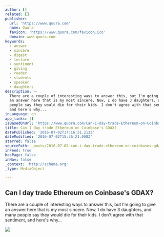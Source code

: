 ```yaml
---
author: []
related: []
publisher:
  url: 'https://www.quora.com'
  name: Quora
  favicon: 'https://www.quora.com/favicon.ico'
  domain: www.quora.com
keywords:
  - answer
  - sincere
  - digest
  - lecture
  - sentiment
  - giving
  - reader
  - students
  - speaker
  - daughters
description: >-
  There are a couple of interesting ways to answer this, but I'm going to give
  an answer here that is my most sincere. Now, I do have 3 daughters, and many
  people say they would die for their kids. I don't agree with that sentiment,
  and here's why...
inLanguage: en
app_links: []
isBasedOnUrl: 'https://www.quora.com/Can-I-day-trade-Ethereum-on-Coinbase%E2%80%99s-GDAX'
title: Can I day trade Ethereum on Coinbase's GDAX?
datePublished: '2016-07-02T17:16:31.213Z'
dateModified: '2016-07-02T15:36:21.008Z'
starred: false
sourcePath: _posts/2016-07-02-can-i-day-trade-ethereum-on-coinbases-gdax.md
inFeed: true
hasPage: false
inNav: false
_context: 'http://schema.org'
_type: MediaObject

---
```

<article style=""><h1>Can I day trade Ethereum on Coinbase's GDAX?</h1><p>There are a couple of interesting ways to answer this, but I'm going to give an answer here that is my most sincere. Now, I do have 3 daughters, and many people say they would die for their kids. I don't agree with that sentiment, and here's why...</p><img src="https://qsf.ec.quoracdn.net/-images.new_grid.fb_share_default.pnge6dde9cfa6e03c43.png" /></article>